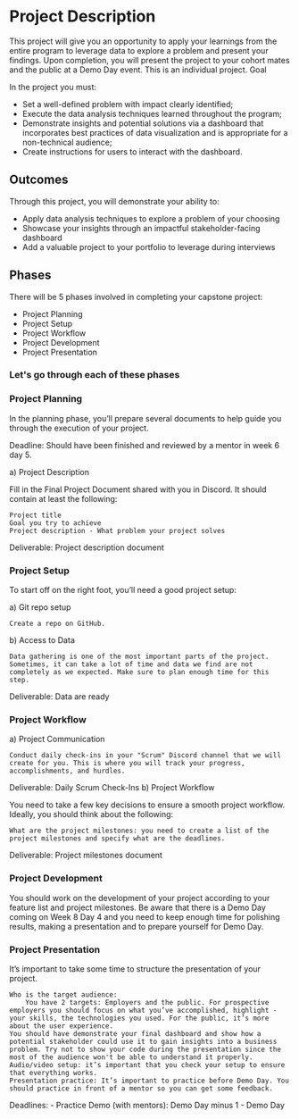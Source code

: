 # Project Description

This project will give you an opportunity to apply your learnings from the entire program to leverage data to explore a problem and present your findings. Upon completion, you will present the project to your cohort mates and the public at a Demo Day event. This is an individual project.
Goal

In the project you must:

- Set a well-defined problem with impact clearly identified;
- Execute the data analysis techniques learned throughout the program;
- Demonstrate insights and potential solutions via a dashboard that incorporates best practices of data visualization and is appropriate for a non-technical audience;
- Create instructions for users to interact with the dashboard.

## Outcomes

Through this project, you will demonstrate your ability to:

- Apply data analysis techniques to explore a problem of your choosing
- Showcase your insights through an impactful stakeholder-facing dashboard
- Add a valuable project to your portfolio to leverage during interviews

## Phases

There will be 5 phases involved in completing your capstone project:

- Project Planning
- Project Setup
- Project Workflow
- Project Development
- Project Presentation

### Let's go through each of these phases

### Project Planning

In the planning phase, you’ll prepare several documents to help guide you through the execution of your project.

Deadline: Should have been finished and reviewed by a mentor in week 6 day 5.

a) Project Description

Fill in the Final Project Document shared with you in Discord. It should contain at least the following:

    Project title
    Goal you try to achieve
    Project description - What problem your project solves

Deliverable: Project description document

### Project Setup

To start off on the right foot, you’ll need a good project setup:

a) Git repo setup

    Create a repo on GitHub.

b) Access to Data

    Data gathering is one of the most important parts of the project. Sometimes, it can take a lot of time and data we find are not completely as we expected. Make sure to plan enough time for this step.

Deliverable: Data are ready

### Project Workflow

a) Project Communication

    Conduct daily check-ins in your "Scrum" Discord channel that we will create for you. This is where you will track your progress, accomplishments, and hurdles.

Deliverable: Daily Scrum Check-Ins
b) Project Workflow

You need to take a few key decisions to ensure a smooth project workflow. Ideally, you should think about the following:

    What are the project milestones: you need to create a list of the project milestones and specify what are the deadlines.

Deliverable: Project milestones document

### Project Development

You should work on the development of your project according to your feature list and project milestones. Be aware that there is a Demo Day coming on Week 8 Day 4 and you need to keep enough time for polishing results, making a presentation and to prepare yourself for Demo Day.

### Project Presentation

It’s important to take some time to structure the presentation of your project.

    Who is the target audience:
        You have 2 targets: Employers and the public. For prospective employers you should focus on what you’ve accomplished, highlight - your skills, the technologies you used. For the public, it’s more about the user experience.
    You should have demonstrate your final dashboard and show how a potential stakeholder could use it to gain insights into a business problem. Try not to show your code during the presentation since the most of the audience won't be able to understand it properly.
    Audio/video setup: it’s important that you check your setup to ensure that everything works.
    Presentation practice: It’s important to practice before Demo Day. You should practice in front of a mentor so you can get some feedback.

Deadlines: - Practice Demo (with mentors): Demo Day minus 1 - Demo Day